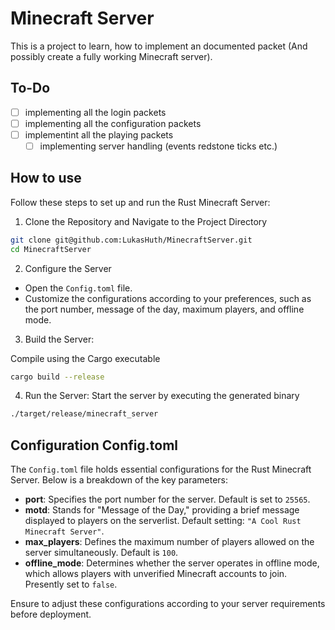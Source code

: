 # Minecraft Server
This is a project to learn, how to implement an documented packet (And possibly create a fully working Minecraft server).

## To-Do
- [ ] implementing all the login packets
- [ ] implementing all the configuration packets
- [ ] implementint all the playing packets
  - [ ] implementing server handling (events redstone ticks etc.)

## How to use

Follow these steps to set up and run the Rust Minecraft Server:

1. Clone the Repository and Navigate to the Project Directory
```bash
git clone git@github.com:LukasHuth/MinecraftServer.git
cd MinecraftServer
```

2. Configure the Server

- Open the `Config.toml` file.
- Customize the configurations according to your preferences, such as the port number, message of the day, maximum players, and offline mode.

3. Build the Server:

Compile using the Cargo executable

```bash
cargo build --release
```

4. Run the Server:
Start the server by executing the generated binary
```bash
./target/release/minecraft_server
```

## Configuration Config.toml

The `Config.toml` file holds essential configurations for the Rust Minecraft Server. Below is a breakdown of the key parameters:

- **port**: Specifies the port number for the server. Default is set to `25565`.
- **motd**: Stands for "Message of the Day," providing a brief message displayed to players on the serverlist. Default setting: `"A Cool Rust Minecraft Server"`.
- **max_players**: Defines the maximum number of players allowed on the server simultaneously. Default is `100`.
- **offline_mode**: Determines whether the server operates in offline mode, which allows players with unverified Minecraft accounts to join. Presently set to `false`.

Ensure to adjust these configurations according to your server requirements before deployment.
